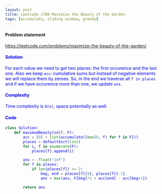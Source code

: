 ```yaml
---
layout: post
title: Leetcode 1788 Maximize the Beauty of the Garden
tags: [accumulate, sliding window, greedy]
---
```


#### Problem statement

<a href="https://leetcode.com/problems/maximize-the-beauty-of-the-garden/"> <font color = blue>https://leetcode.com/problems/maximize-the-beauty-of-the-garden/

#### Solution
For each value we need to get two places: the first occurence and the last one. Also we keep `acc`: cumulative sums but instead of negative elements we will replace them by zeroes. So, in the end we traverse all `f in places` and if we have occurence more than one, we update `ans`.

#### Complexity
Time complexity is `O(n)`, space potentially as well.

#### Code
```python
class Solution:
    def maximumBeauty(self, F):
        acc = [0] + list(accumulate([max(0, f) for f in F]))
        places = defaultdict(list)
        for i, f in enumerate(F):
            places[f].append(i)

        ans = -float("inf")
        for f in places:
            if len(places[f]) >= 2:
                beg, end = places[f][0], places[f][-1]
                ans = max(ans, F[beg]*2 + acc[end] - acc[beg+1])

        return ans
```


